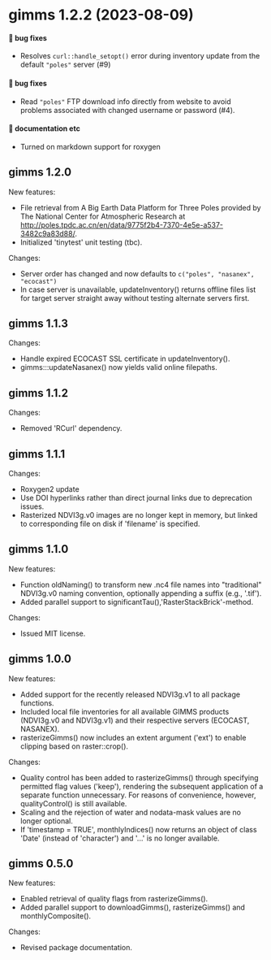 # gimms 1.2.2 (2023-08-09)

#### 🐛 bug fixes

  * Resolves `curl::handle_setopt()` error during inventory update from the
    default `"poles"` server (#9)

#### 🐛 bug fixes

  * Read `"poles"` FTP download info directly from website to avoid problems associated with changed username or password (#4).

#### 💬 documentation etc

  * Turned on markdown support for roxygen

## gimms 1.2.0

New features:

  * File retrieval from A Big Earth Data Platform for Three Poles provided by
The National Center for Atmospheric Research at http://poles.tpdc.ac.cn/en/data/9775f2b4-7370-4e5e-a537-3482c9a83d88/.
  * Initialized 'tinytest' unit testing (tbc).

Changes:

  * Server order has changed and now defaults to `c("poles", "nasanex", "ecocast")`
  * In case server is unavailable, updateInventory() returns offline files list for target server straight away without testing alternate servers first.

## gimms 1.1.3

Changes:

* Handle expired ECOCAST SSL certificate in updateInventory().
* gimms:::updateNasanex() now yields valid online filepaths.

## gimms 1.1.2

Changes:

* Removed 'RCurl' dependency.

## gimms 1.1.1

Changes:

* Roxygen2 update
* Use DOI hyperlinks rather than direct journal links due to deprecation issues.
* Rasterized NDVI3g.v0 images are no longer kept in memory, but linked to corresponding file on disk if 'filename' is specified.

## gimms 1.1.0

New features:

  * Function oldNaming() to transform new .nc4 file names into "traditional" NDVI3g.v0 naming convention, optionally appending a suffix (e.g., '.tif').
  * Added parallel support to significantTau(),'RasterStackBrick'-method.

Changes:

* Issued MIT license.

## gimms 1.0.0

New features:

  * Added support for the recently released NDVI3g.v1 to all package functions.
  * Included local file inventories for all available GIMMS products (NDVI3g.v0 and NDVI3g.v1) and their respective servers (ECOCAST, NASANEX).
  * rasterizeGimms() now includes an extent argument ('ext') to enable clipping based on raster::crop().

Changes:

  * Quality control has been added to rasterizeGimms() through specifying permitted flag values ('keep'), rendering the subsequent application of a separate function unnecessary. For reasons of convenience, however, qualityControl() is still available.
  * Scaling and the rejection of water and nodata-mask values are no longer optional.
  * If 'timestamp = TRUE', monthlyIndices() now returns an object of class 'Date' (instead of 'character') and '...' is no longer available.

## gimms 0.5.0

New features:

  * Enabled retrieval of quality flags from rasterizeGimms().
  * Added parallel support to downloadGimms(), rasterizeGimms() and monthlyComposite().

Changes:

  * Revised package documentation.

